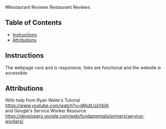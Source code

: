#Restaurant Reviews
Restaurant Reviews
 ## Table of Contents
 - [Instructions](#instructions)
- [Attributions](#attributions)
 ## Instructions
 The webpage runs and is responsive, links are functional and the website is accessible.
 ## Attributions
 With help from Ryan Waite's Tutorial<br>
https://www.youtube.com/watch?v=dMutLUzVbIA<br>
and Google's Service Worker Resource<br>
https://developers.google.com/web/fundamentals/primers/service-workers/<br>
